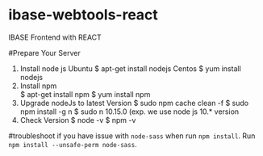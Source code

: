 # ibase-webtools-react
IBASE Frontend with REACT

#Prepare Your Server
1. Install node js
  Ubuntu
  $ apt-get install nodejs
  Centos
  $ yum install nodejs
2. Install npm  
  $ apt-get install npm
  $ yum install npm
3. Upgrade nodeJs to latest Version
  $ sudo npm cache clean -f
  $ sudo npm install -g n
  $ sudo n 10.15.0   (exp. we use node js 10.* version
 4. Check Version
  $ node -v
  $ npm -v
  
 #troubleshoot
 if you have issue with `node-sass` when run `npm install`. Run `npm install --unsafe-perm node-sass`.
